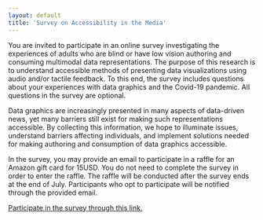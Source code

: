 ```yaml
---
layout: default
title: 'Survey on Accessibility in the Media'
---
```


You are invited to participate in an online survey investigating the experiences of adults who are blind or have low vision authoring and consuming multimodal data representations. The purpose of this research is to understand accessible methods of presenting data visualizations using audio and/or tactile feedback. To this end, the survey includes questions about your experiences with data graphics and the Covid-19 pandemic. All questions in the survey are optional.

Data graphics are increasingly presented in many aspects of data-driven news, yet many barriers still exist for making such representations accessible. By collecting this information, we hope to illuminate issues, understand barriers affecting individuals, and implement solutions needed for making authoring and consumption of data graphics accessible.

In the survey, you may provide an email to participate in a raffle for an Amazon gift card for 15USD. You do not need to complete the survey in order to enter the raffle. The raffle will be conducted after the survey ends at the end of July. Participants who opt to participate will be notified through the provided email.

[Participate in the survey through this link.](https://stanforduniversity.qualtrics.com/jfe/form/SV_8IGOtCrbFSiRK2V)
